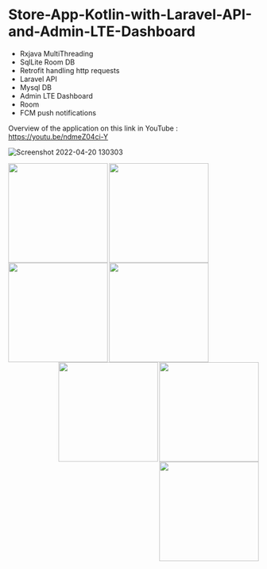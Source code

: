 # Store-App-Kotlin-with-Laravel-API-and-Admin-LTE-Dashboard
 * Rxjava MultiThreading
 * SqlLite Room DB
 * Retrofit handling http requests
 * Laravel API
 * Mysql DB 
 * Admin LTE Dashboard
 * Room
 * FCM push notifications
 
Overview of the application on this link in YouTube :
https://youtu.be/ndmeZ04ci-Y

![Screenshot 2022-04-20 130303](https://user-images.githubusercontent.com/76838562/164970738-8877d150-6c95-4bcf-8a71-ce9f3c5c6c06.png)


<img src="https://user-images.githubusercontent.com/76838562/164978159-8848018e-3880-4d17-af2e-9851884b3242.jpg" align="left"  width="200" >
<img src="https://user-images.githubusercontent.com/76838562/164978176-2473e3da-1ddb-4636-837c-b0336dc9ae8e.jpg" align="left" width="200" >
<img src="https://user-images.githubusercontent.com/76838562/164978233-5d0311ed-9ab2-4bcb-ab23-827a68670a5c.jpg" align="left"  width="200" >
<img src="https://user-images.githubusercontent.com/76838562/164978269-4f7878a8-a6af-4b7f-a7d6-2309ea242052.jpg" align="left" width="200" >
<img src="https://user-images.githubusercontent.com/76838562/164978274-ba0846e9-ce43-4c5a-bd71-4b365b7ff398.jpg" align="right"  width="200" >
<img src="https://user-images.githubusercontent.com/76838562/164978322-61aa1cee-ea8e-4a76-99b2-8eaf35f8d210.jpg" align="right" width="200" >
<img src="https://user-images.githubusercontent.com/76838562/164978326-2a0fe680-acba-46ac-8872-edebc68311ed.jpg" align="right"  width="200" >
